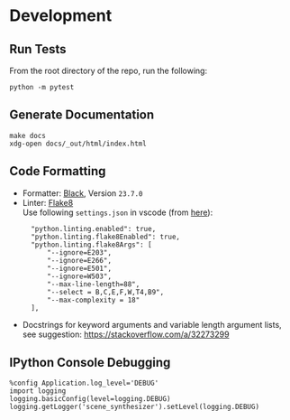 # Development

## Run Tests

From the root directory of the repo, run the following:
```
python -m pytest
```

## Generate Documentation

```
make docs
xdg-open docs/_out/html/index.html
```

## Code Formatting

* Formatter: [Black](https://github.com/psf/black), Version `23.7.0`
* Linter: [Flake8](https://github.com/PyCQA/flake8)<br>
  Use following `settings.json` in vscode (from [here](https://dev.to/ldsands/the-best-linter-for-black-in-vs-code-54a0)):
  ```
    "python.linting.enabled": true,
    "python.linting.flake8Enabled": true,
    "python.linting.flake8Args": [
        "--ignore=E203",
        "--ignore=E266",
        "--ignore=E501",
        "--ignore=W503",
        "--max-line-length=88",
        "--select = B,C,E,F,W,T4,B9",
        "--max-complexity = 18"
    ],
  ```
* Docstrings for keyword arguments and variable length argument lists, see suggestion: https://stackoverflow.com/a/32273299

## IPython Console Debugging

```
%config Application.log_level='DEBUG'
import logging
logging.basicConfig(level=logging.DEBUG)
logging.getLogger('scene_synthesizer').setLevel(logging.DEBUG)
```
